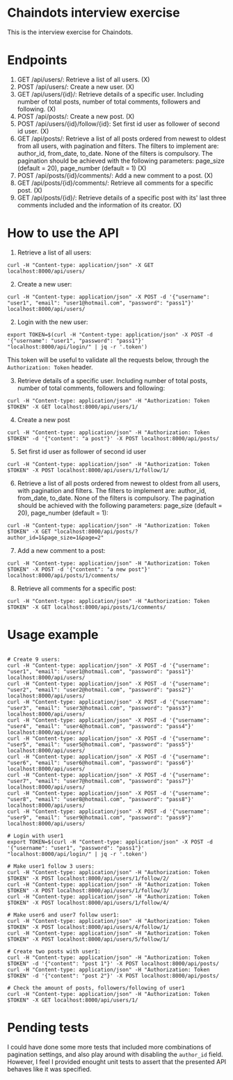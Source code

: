 # Chaindots interview exercise

This is the interview exercise for Chaindots.

# Endpoints

1. GET /api/users/: Retrieve a list of all users. (X)
2. POST /api/users/: Create a new user. (X)
3. GET /api/users/{id}/: Retrieve details of a specific user. Including number of total posts, number of total comments, followers and following. (X)
4. POST /api/posts/: Create a new post. (X)
5. POST /api/users/{id}/follow/{id}: Set first id user as follower of second id user. (X)
6. GET /api/posts/: Retrieve a list of all posts ordered from newest to oldest from all users, with pagination and filters. The filters to implement are: author_id, from_date, to_date. None of the filters is compulsory. The pagination should be achieved with the following parameters: page_size (default = 20), page_number (default = 1) (X)
7. POST /api/posts/{id}/comments/: Add a new comment to a post. (X)
8. GET /api/posts/{id}/comments/: Retrieve all comments for a specific post. (X)
9. GET /api/posts/{id}/: Retrieve details of a specific post with its' last three comments included and the information of its creator. (X)

# How to use the API

1. Retrieve a list of all users:

```shell
curl -H "Content-type: application/json" -X GET localhost:8000/api/users/
```

2. Create a new user:

```shell
curl -H "Content-type: application/json" -X POST -d '{"username": "user1", "email": "user1@hotmail.com", "password": "pass1"}' localhost:8000/api/users/
```

2. Login with the new user:

```shell
export TOKEN=$(curl -H "Content-type: application/json" -X POST -d '{"username": "user1", "password": "pass1"}' "localhost:8000/api/login/" | jq -r '.token')
```

This token will be useful to validate all the requests below, through the `Authorization: Token` header.

3. Retrieve details of a specific user. Including number of total posts, number of total comments, followers and following:

```shell
curl -H "Content-type: application/json" -H "Authorization: Token $TOKEN" -X GET localhost:8000/api/users/1/
```

4. Create a new post

```shell
curl -H "Content-type: application/json" -H "Authorization: Token $TOKEN" -d '{"content": "a post"}' -X POST localhost:8000/api/posts/
```

5. Set first id user as follower of second id user

```shell
curl -H "Content-type: application/json" -H "Authorization: Token $TOKEN" -X POST localhost:8000/api/users/1/follow/1/
```

6. Retrieve a list of all posts ordered from newest to oldest from all users, with pagination and filters. The filters to implement are: author_id, from_date, to_date. None of the filters is compulsory. The pagination should be achieved with the following parameters: page_size (default = 20), page_number (default = 1):

```shell
curl -H "Content-type: application/json" -H "Authorization: Token $TOKEN" -X GET "localhost:8000/api/posts/?author_id=1&page_size=1&page=2"
```

7. Add a new comment to a post:

```shell
curl -H "Content-type: application/json" -H "Authorization: Token $TOKEN" -X POST -d '{"content": "a new post"}' localhost:8000/api/posts/1/comments/
```

8. Retrieve all comments for a specific post:

```shell
curl -H "Content-type: application/json" -H "Authorization: Token $TOKEN" -X GET localhost:8000/api/posts/1/comments/
```

# Usage example

```shell

# Create 9 users:
curl -H "Content-type: application/json" -X POST -d '{"username": "user1", "email": "user1@hotmail.com", "password": "pass1"}' localhost:8000/api/users/
curl -H "Content-type: application/json" -X POST -d '{"username": "user2", "email": "user2@hotmail.com", "password": "pass2"}' localhost:8000/api/users/
curl -H "Content-type: application/json" -X POST -d '{"username": "user3", "email": "user3@hotmail.com", "password": "pass3"}' localhost:8000/api/users/
curl -H "Content-type: application/json" -X POST -d '{"username": "user4", "email": "user4@hotmail.com", "password": "pass4"}' localhost:8000/api/users/
curl -H "Content-type: application/json" -X POST -d '{"username": "user5", "email": "user5@hotmail.com", "password": "pass5"}' localhost:8000/api/users/
curl -H "Content-type: application/json" -X POST -d '{"username": "user6", "email": "user6@hotmail.com", "password": "pass6"}' localhost:8000/api/users/
curl -H "Content-type: application/json" -X POST -d '{"username": "user7", "email": "user7@hotmail.com", "password": "pass7"}' localhost:8000/api/users/
curl -H "Content-type: application/json" -X POST -d '{"username": "user8", "email": "user8@hotmail.com", "password": "pass8"}' localhost:8000/api/users/
curl -H "Content-type: application/json" -X POST -d '{"username": "user9", "email": "user9@hotmail.com", "password": "pass9"}' localhost:8000/api/users/

# Login with user1
export TOKEN=$(curl -H "Content-type: application/json" -X POST -d '{"username": "user1", "password": "pass1"}' "localhost:8000/api/login/" | jq -r '.token')

# Make user1 follow 3 users:
curl -H "Content-type: application/json" -H "Authorization: Token $TOKEN" -X POST localhost:8000/api/users/1/follow/2/
curl -H "Content-type: application/json" -H "Authorization: Token $TOKEN" -X POST localhost:8000/api/users/1/follow/3/
curl -H "Content-type: application/json" -H "Authorization: Token $TOKEN" -X POST localhost:8000/api/users/1/follow/4/

# Make user6 and user7 follow user1:
curl -H "Content-type: application/json" -H "Authorization: Token $TOKEN" -X POST localhost:8000/api/users/4/follow/1/
curl -H "Content-type: application/json" -H "Authorization: Token $TOKEN" -X POST localhost:8000/api/users/5/follow/1/

# Create two posts with user1:
curl -H "Content-type: application/json" -H "Authorization: Token $TOKEN" -d '{"content": "post 1"}' -X POST localhost:8000/api/posts/
curl -H "Content-type: application/json" -H "Authorization: Token $TOKEN" -d '{"content": "post 2"}' -X POST localhost:8000/api/posts/

# Check the amount of posts, followers/following of user1
curl -H "Content-type: application/json" -H "Authorization: Token $TOKEN" -X GET localhost:8000/api/users/1/
```

# Pending tests

I could have done some more tests that included more combinations of pagination settings, and also play around with disabling the `author_id` field. However, I feel I provided enought unit tests to assert that the presented API behaves like it was specified.
